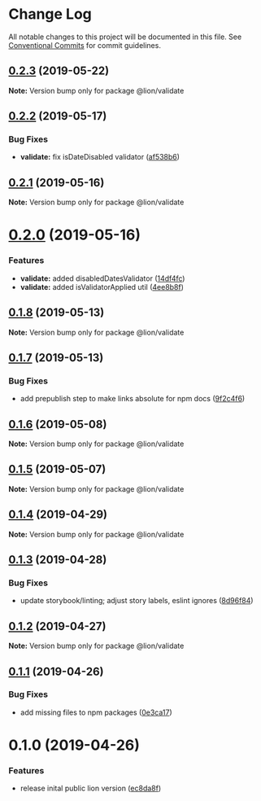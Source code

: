 # Change Log

All notable changes to this project will be documented in this file.
See [Conventional Commits](https://conventionalcommits.org) for commit guidelines.

## [0.2.3](https://github.com/ing-bank/lion/compare/@lion/validate@0.2.2...@lion/validate@0.2.3) (2019-05-22)

**Note:** Version bump only for package @lion/validate





## [0.2.2](https://github.com/ing-bank/lion/compare/@lion/validate@0.2.1...@lion/validate@0.2.2) (2019-05-17)


### Bug Fixes

* **validate:** fix isDateDisabled validator ([af538b6](https://github.com/ing-bank/lion/commit/af538b6))





## [0.2.1](https://github.com/ing-bank/lion/compare/@lion/validate@0.2.0...@lion/validate@0.2.1) (2019-05-16)

**Note:** Version bump only for package @lion/validate





# [0.2.0](https://github.com/ing-bank/lion/compare/@lion/validate@0.1.8...@lion/validate@0.2.0) (2019-05-16)


### Features

* **validate:** added disabledDatesValidator ([14df4fc](https://github.com/ing-bank/lion/commit/14df4fc))
* **validate:** added isValidatorApplied util ([4ee8b8f](https://github.com/ing-bank/lion/commit/4ee8b8f))





## [0.1.8](https://github.com/ing-bank/lion/compare/@lion/validate@0.1.7...@lion/validate@0.1.8) (2019-05-13)

**Note:** Version bump only for package @lion/validate





## [0.1.7](https://github.com/ing-bank/lion/compare/@lion/validate@0.1.6...@lion/validate@0.1.7) (2019-05-13)


### Bug Fixes

* add prepublish step to make links absolute for npm docs ([9f2c4f6](https://github.com/ing-bank/lion/commit/9f2c4f6))





## [0.1.6](https://github.com/ing-bank/lion/compare/@lion/validate@0.1.5...@lion/validate@0.1.6) (2019-05-08)

**Note:** Version bump only for package @lion/validate





## [0.1.5](https://github.com/ing-bank/lion/compare/@lion/validate@0.1.4...@lion/validate@0.1.5) (2019-05-07)

**Note:** Version bump only for package @lion/validate





## [0.1.4](https://github.com/ing-bank/lion/compare/@lion/validate@0.1.3...@lion/validate@0.1.4) (2019-04-29)

**Note:** Version bump only for package @lion/validate





## [0.1.3](https://github.com/ing-bank/lion/compare/@lion/validate@0.1.2...@lion/validate@0.1.3) (2019-04-28)


### Bug Fixes

* update storybook/linting; adjust story labels, eslint ignores ([8d96f84](https://github.com/ing-bank/lion/commit/8d96f84))





## [0.1.2](https://github.com/ing-bank/lion/compare/@lion/validate@0.1.1...@lion/validate@0.1.2) (2019-04-27)

**Note:** Version bump only for package @lion/validate





## [0.1.1](https://github.com/ing-bank/lion/compare/@lion/validate@0.1.0...@lion/validate@0.1.1) (2019-04-26)


### Bug Fixes

* add missing files to npm packages ([0e3ca17](https://github.com/ing-bank/lion/commit/0e3ca17))





# 0.1.0 (2019-04-26)


### Features

* release inital public lion version ([ec8da8f](https://github.com/ing-bank/lion/commit/ec8da8f))
